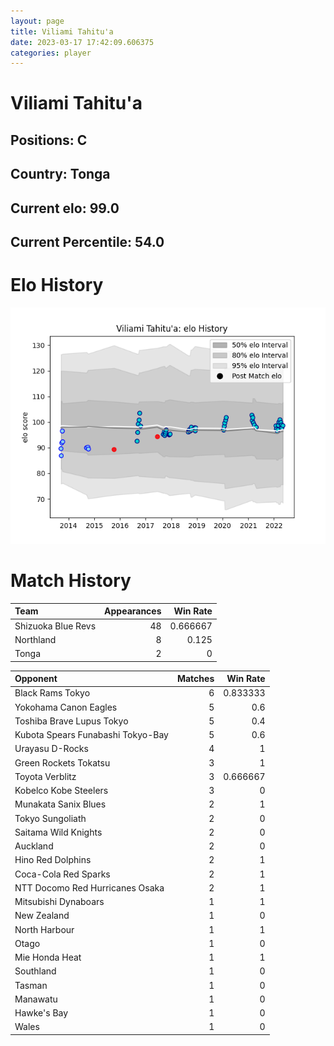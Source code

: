 ```yaml
---  
layout: page  
title: Viliami Tahitu'a  
date: 2023-03-17 17:42:09.606375  
categories: player  
---
```

# Viliami Tahitu'a

## Positions: C

## Country: Tonga

## Current elo: 99.0

## Current Percentile: 54.0

# Elo History


![elo history](history_ViliamiTahitu'a.png)
# Match History


| Team               |   Appearances |   Win Rate |
|:-------------------|--------------:|-----------:|
| Shizuoka Blue Revs |            48 |   0.666667 |
| Northland          |             8 |   0.125    |
| Tonga              |             2 |   0        |

| Opponent                          |   Matches |   Win Rate |
|:----------------------------------|----------:|-----------:|
| Black Rams Tokyo                  |         6 |   0.833333 |
| Yokohama Canon Eagles             |         5 |   0.6      |
| Toshiba Brave Lupus Tokyo         |         5 |   0.4      |
| Kubota Spears Funabashi Tokyo-Bay |         5 |   0.6      |
| Urayasu D-Rocks                   |         4 |   1        |
| Green Rockets Tokatsu             |         3 |   1        |
| Toyota Verblitz                   |         3 |   0.666667 |
| Kobelco Kobe Steelers             |         3 |   0        |
| Munakata Sanix Blues              |         2 |   1        |
| Tokyo Sungoliath                  |         2 |   0        |
| Saitama Wild Knights              |         2 |   0        |
| Auckland                          |         2 |   0        |
| Hino Red Dolphins                 |         2 |   1        |
| Coca-Cola Red Sparks              |         2 |   1        |
| NTT Docomo Red Hurricanes Osaka   |         2 |   1        |
| Mitsubishi Dynaboars              |         1 |   1        |
| New Zealand                       |         1 |   0        |
| North Harbour                     |         1 |   1        |
| Otago                             |         1 |   0        |
| Mie Honda Heat                    |         1 |   1        |
| Southland                         |         1 |   0        |
| Tasman                            |         1 |   0        |
| Manawatu                          |         1 |   0        |
| Hawke's Bay                       |         1 |   0        |
| Wales                             |         1 |   0        |